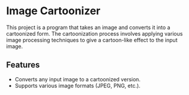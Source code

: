 # Image Cartoonizer

This project is a program that takes an image and converts it into a cartoonized form.
The cartoonization process involves applying various image processing techniques to give a cartoon-like effect to the input image.

## Features

- Converts any input image to a cartoonized version.
- Supports various image formats (JPEG, PNG, etc.).
